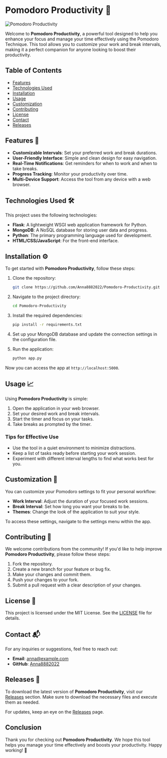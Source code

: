 # Pomodoro Productivity 🍅

![Pomodoro Productivity](https://img.shields.io/badge/Pomodoro_Productivity-v1.0-brightgreen)

Welcome to **Pomodoro Productivity**, a powerful tool designed to help you enhance your focus and manage your time effectively using the Pomodoro Technique. This tool allows you to customize your work and break intervals, making it a perfect companion for anyone looking to boost their productivity.

## Table of Contents

- [Features](#features)
- [Technologies Used](#technologies-used)
- [Installation](#installation)
- [Usage](#usage)
- [Customization](#customization)
- [Contributing](#contributing)
- [License](#license)
- [Contact](#contact)
- [Releases](#releases)

## Features 🌟

- **Customizable Intervals**: Set your preferred work and break durations.
- **User-Friendly Interface**: Simple and clean design for easy navigation.
- **Real-Time Notifications**: Get reminders for when to work and when to take breaks.
- **Progress Tracking**: Monitor your productivity over time.
- **Multi-Device Support**: Access the tool from any device with a web browser.

## Technologies Used 🛠️

This project uses the following technologies:

- **Flask**: A lightweight WSGI web application framework for Python.
- **MongoDB**: A NoSQL database for storing user data and progress.
- **Python**: The primary programming language used for development.
- **HTML/CSS/JavaScript**: For the front-end interface.

## Installation ⚙️

To get started with **Pomodoro Productivity**, follow these steps:

1. Clone the repository:
   ```bash
   git clone https://github.com/Anna8882022/Pomodoro-Productivity.git
   ```

2. Navigate to the project directory:
   ```bash
   cd Pomodoro-Productivity
   ```

3. Install the required dependencies:
   ```bash
   pip install -r requirements.txt
   ```

4. Set up your MongoDB database and update the connection settings in the configuration file.

5. Run the application:
   ```bash
   python app.py
   ```

Now you can access the app at `http://localhost:5000`.

## Usage 📈

Using **Pomodoro Productivity** is simple:

1. Open the application in your web browser.
2. Set your desired work and break intervals.
3. Start the timer and focus on your tasks.
4. Take breaks as prompted by the timer.

### Tips for Effective Use

- Use the tool in a quiet environment to minimize distractions.
- Keep a list of tasks ready before starting your work session.
- Experiment with different interval lengths to find what works best for you.

## Customization 🎨

You can customize your Pomodoro settings to fit your personal workflow:

- **Work Interval**: Adjust the duration of your focused work sessions.
- **Break Interval**: Set how long you want your breaks to be.
- **Themes**: Change the look of the application to suit your style.

To access these settings, navigate to the settings menu within the app.

## Contributing 🤝

We welcome contributions from the community! If you'd like to help improve **Pomodoro Productivity**, please follow these steps:

1. Fork the repository.
2. Create a new branch for your feature or bug fix.
3. Make your changes and commit them.
4. Push your changes to your fork.
5. Submit a pull request with a clear description of your changes.

## License 📄

This project is licensed under the MIT License. See the [LICENSE](LICENSE) file for details.

## Contact 📬

For any inquiries or suggestions, feel free to reach out:

- **Email**: anna@example.com
- **GitHub**: [Anna8882022](https://github.com/Anna8882022)

## Releases 🚀

To download the latest version of **Pomodoro Productivity**, visit our [Releases](https://github.com/Anna8882022/Pomodoro-Productivity/releases) section. Make sure to download the necessary files and execute them as needed.

For updates, keep an eye on the [Releases](https://github.com/Anna8882022/Pomodoro-Productivity/releases) page.

## Conclusion

Thank you for checking out **Pomodoro Productivity**. We hope this tool helps you manage your time effectively and boosts your productivity. Happy working! 🍅